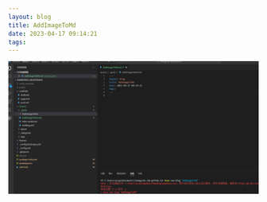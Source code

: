 ```yaml
---
layout: blog
title: AddImageToMd
date: 2023-04-17 09:14:21
tags:
---
```

![this is a message](AddImageToMd/Snipaste.png)